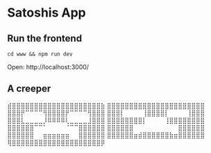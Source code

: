 # Satoshis App

## Run the frontend

```
cd www && npm run dev
```

Open: http://localhost:3000/

## A creeper

⣾⣿⣿⣿⣿⣿⣿⣿⣿⣿⣿⣿⣿⣿⣿⣿⣿⣿⣿⣿⣿⣷
⣿⣿⣿⣿⣿⣿⣿⣿⣿⣿⣿⣿⣿⣿⣿⣿⣿⣿⣿⣿⣿⣿
⣿⣿⣿⡟⠉⠉⠉⠉⢻⣿⣿⣿⣿⡟⠉⠉⠉⠉⢻⣿⣿⣿
⣿⣿⣿⡇⠀⠀⠀⠀⢸⣿⣿⣿⣿⡇⠀⠀⠀⠀⢸⣿⣿⣿
⣿⣿⣿⣇⣀⣀⣀⣀⡸⠿⠿⠿⠿⢇⣀⣀⣀⣀⣸⣿⣿⣿
⣿⣿⣿⣿⣿⣿⣿⣿⡇⠀⠀⠀⠀⢸⣿⣿⣿⣿⣿⣿⣿⣿
⣿⣿⣿⣿⣿⣿⠉⠉⠁⠀⠀⠀⠀⠈⠉⠉⣿⣿⣿⣿⣿⣿
⣿⣿⣿⣿⣿⣿⠀⠀⠀⠀⠀⠀⠀⠀⠀⠀⣿⣿⣿⣿⣿⣿
⣿⣿⣿⣿⣿⣿⠀⠀⣶⣶⣶⣶⣶⣶⠀⠀⣿⣿⣿⣿⣿⣿
⣿⣿⣿⣿⣿⣿⣶⣾⣿⣿⣿⣿⣿⣿⣷⣶⣿⣿⣿⣿⣿⣿
⢿⣿⣿⣿⣿⣿⣿⣿⣿⣿⣿⣿⣿⣿⣿⣿⣿⣿⣿⣿⣿⡿
